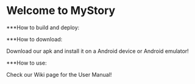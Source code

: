 # Welcome to MyStory

***How to build and deploy:

***How to download:

Download our apk and install it on a Android device or Android emulator!

***How to use:

Check our Wiki page for the User Manual!
